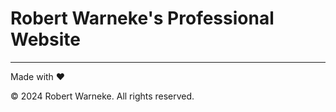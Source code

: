 # Robert Warneke's Professional Website

---

Made with ❤️

© 2024 Robert Warneke. All rights reserved.
